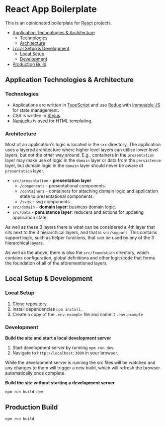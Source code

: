 # React App Boilerplate

This is an opinionated boilerplate for [React](https://reactjs.org/) projects.

- [Application Technologies & Architecture](#application-technologies--architecture)
    - [Technologies](#technologies)
    - [Architecture](#architecture)
- [Local Setup & Development](#local-setup--development)
    - [Local Setup](#local-setup)
    - [Development](#development)
- [Production Build](#production-build)

## Application Technologies & Architecture

### Technologies

- Applications are written in [TypeScript](https://www.typescriptlang.org) and use [Redux](https://github.com/reduxjs/react-redux) with [Immutable JS](https://immutable-js.github.io/immutable-js) for state management.
- CSS is written in [Stylus](http://stylus-lang.com).
- [Nunjucks](https://mozilla.github.io/nunjucks/) is used for HTML templating.

### Architecture

Most of an application's logic is located in the `src` directory. The application uses a layered architecture where higher level layers can utilise lower level layers, but not the other way around. E.g., containers in the `presentation` layer may make use of logic in the `domain` layer or data from the `persistence` layer, but domain logic in the `domain` layer should never be aware of `presentation` layer.

- `src/presentation` - **presentation layer**
    - `/components` - presentational components.
    - `/containers` - containers for attaching domain logic and application state to presentational components.
    - `/svgs` - svg components.
- `src/domain` - **domain layer**: business domain logic.
- `src/data` - **persistence layer**: reducers and actions for updating application state.

As well as these 3 layers there is what can be considered a 4th layer that sits next to the 3 hierarchical layers, and that is `src/support`. This contains support logic, such as helper functions, that can be used by any of the 3 hierarchical layers.

As well as the above, there is also the `src/foundation` directory, which contains configuration, global definitions and other logic/code that forms the foundation of all of the aforementioned layers.

## Local Setup & Development

### Local Setup

1. Clone repository.
2. Install dependencies `npm install`.
3. Create a copy of the `.env.example` file and name it `.env.example`

### Development

**Build the site and start a local development server**

1. Start development server by running `npm run dev`.
2. Navigate to `http://localhost:3000` in your browser.

While the development server is running the src files will be watched and any changes to them will trigger a new build, which will refresh the browser automatically once complete.

**Build the site without starting a development server**

```bash
npm run build-dev
```

## Production Build

```bash
npm run build
```
